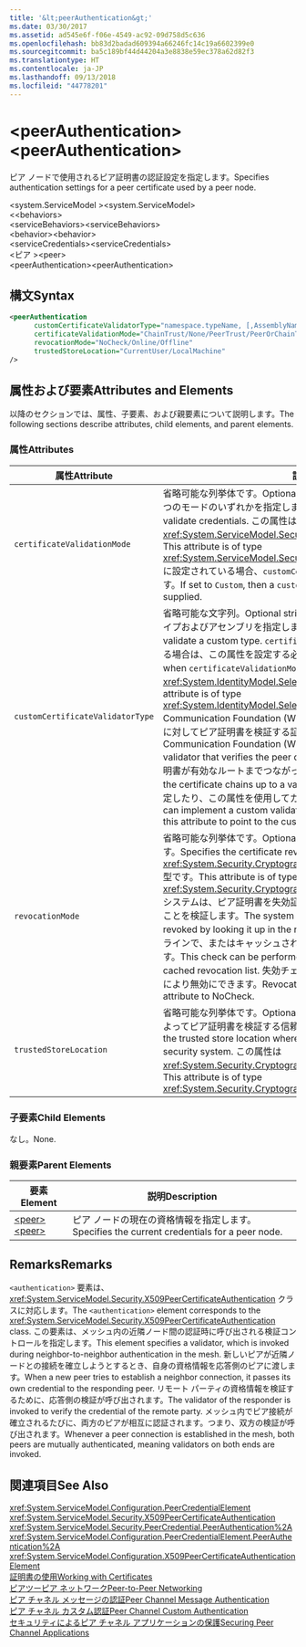 ```yaml
---
title: '&lt;peerAuthentication&gt;'
ms.date: 03/30/2017
ms.assetid: ad545e6f-f06e-4549-ac92-09d758d5c636
ms.openlocfilehash: bb83d2badad609394a66246fc14c19a6602399e0
ms.sourcegitcommit: ba5c189bf44d44204a3e8838e59ec378a62d82f3
ms.translationtype: HT
ms.contentlocale: ja-JP
ms.lasthandoff: 09/13/2018
ms.locfileid: "44778201"
---
```

# <a name="ltpeerauthenticationgt"></a><span data-ttu-id="be110-102">&lt;peerAuthentication&gt;</span><span class="sxs-lookup"><span data-stu-id="be110-102">&lt;peerAuthentication&gt;</span></span>
<span data-ttu-id="be110-103">ピア ノードで使用されるピア証明書の認証設定を指定します。</span><span class="sxs-lookup"><span data-stu-id="be110-103">Specifies authentication settings for a peer certificate used by a peer node.</span></span>  
  
 <span data-ttu-id="be110-104">\<system.ServiceModel ></span><span class="sxs-lookup"><span data-stu-id="be110-104">\<system.ServiceModel></span></span>  
<span data-ttu-id="be110-105">\<<behaviors></span><span class="sxs-lookup"><span data-stu-id="be110-105">\<behaviors></span></span>  
<span data-ttu-id="be110-106">\<serviceBehaviors></span><span class="sxs-lookup"><span data-stu-id="be110-106">\<serviceBehaviors></span></span>  
<span data-ttu-id="be110-107">\<behavior></span><span class="sxs-lookup"><span data-stu-id="be110-107">\<behavior></span></span>  
<span data-ttu-id="be110-108">\<serviceCredentials></span><span class="sxs-lookup"><span data-stu-id="be110-108">\<serviceCredentials></span></span>  
<span data-ttu-id="be110-109">\<ピア ></span><span class="sxs-lookup"><span data-stu-id="be110-109">\<peer></span></span>  
<span data-ttu-id="be110-110">\<peerAuthentication></span><span class="sxs-lookup"><span data-stu-id="be110-110">\<peerAuthentication></span></span>  
  
## <a name="syntax"></a><span data-ttu-id="be110-111">構文</span><span class="sxs-lookup"><span data-stu-id="be110-111">Syntax</span></span>  
  
```xml  
<peerAuthentication  
      customCertificateValidatorType="namespace.typeName, [,AssemblyName] [,Version=version number] [,Culture=culture] [,PublicKeyToken=token]"  
      certificateValidationMode="ChainTrust/None/PeerTrust/PeerOrChainTrust/Custom"  
      revocationMode="NoCheck/Online/Offline"  
      trustedStoreLocation="CurrentUser/LocalMachine"   
/>  
```  
  
## <a name="attributes-and-elements"></a><span data-ttu-id="be110-112">属性および要素</span><span class="sxs-lookup"><span data-stu-id="be110-112">Attributes and Elements</span></span>  
 <span data-ttu-id="be110-113">以降のセクションでは、属性、子要素、および親要素について説明します。</span><span class="sxs-lookup"><span data-stu-id="be110-113">The following sections describe attributes, child elements, and parent elements.</span></span>  
  
### <a name="attributes"></a><span data-ttu-id="be110-114">属性</span><span class="sxs-lookup"><span data-stu-id="be110-114">Attributes</span></span>  
  
|<span data-ttu-id="be110-115">属性</span><span class="sxs-lookup"><span data-stu-id="be110-115">Attribute</span></span>|<span data-ttu-id="be110-116">説明</span><span class="sxs-lookup"><span data-stu-id="be110-116">Description</span></span>|  
|---------------|-----------------|  
|`certificateValidationMode`|<span data-ttu-id="be110-117">省略可能な列挙体です。</span><span class="sxs-lookup"><span data-stu-id="be110-117">Optional enumeration.</span></span> <span data-ttu-id="be110-118">資格情報の検証に使用される 3 つのモードのいずれかを指定します。</span><span class="sxs-lookup"><span data-stu-id="be110-118">Specifies one of three modes used to validate credentials.</span></span> <span data-ttu-id="be110-119">この属性は <xref:System.ServiceModel.Security.X509CertificateValidationMode> 型です。</span><span class="sxs-lookup"><span data-stu-id="be110-119">This attribute is of type <xref:System.ServiceModel.Security.X509CertificateValidationMode>.</span></span> <span data-ttu-id="be110-120">`Custom` に設定されている場合、`customCertificateValidator` も指定する必要があります。</span><span class="sxs-lookup"><span data-stu-id="be110-120">If set to `Custom`, then a `customCertificateValidator` must also be supplied.</span></span>|  
|`customCertificateValidatorType`|<span data-ttu-id="be110-121">省略可能な文字列。</span><span class="sxs-lookup"><span data-stu-id="be110-121">Optional string.</span></span> <span data-ttu-id="be110-122">ユーザー設定タイプの検証に使用されるタイプおよびアセンブリを指定します。</span><span class="sxs-lookup"><span data-stu-id="be110-122">Specifies a type and assembly used to validate a custom type.</span></span> <span data-ttu-id="be110-123">`certificateValidationMode` が `Custom` に設定されている場合は、この属性を設定する必要があります。</span><span class="sxs-lookup"><span data-stu-id="be110-123">This attribute must be set when `certificateValidationMode` is set to `Custom`.</span></span> <span data-ttu-id="be110-124">この属性は <xref:System.IdentityModel.Selectors.X509CertificateValidator> 型です。</span><span class="sxs-lookup"><span data-stu-id="be110-124">This attribute is of type <xref:System.IdentityModel.Selectors.X509CertificateValidator>.</span></span> <span data-ttu-id="be110-125">Windows Communication Foundation (WCF) は、既定のピア信頼されたユーザー ストアに対してピア証明書を検証する証明書検証を提供します。</span><span class="sxs-lookup"><span data-stu-id="be110-125">Windows Communication Foundation (WCF) provides a default peer certificate validator that verifies the peer certificate against the trusted people store.</span></span> <span data-ttu-id="be110-126">証明書が有効なルートまでつながっていることを検証します。</span><span class="sxs-lookup"><span data-stu-id="be110-126">It also verifies that the certificate chains up to a valid root.</span></span> <span data-ttu-id="be110-127">カスタム検証を実装して別の動作を指定したり、この属性を使用してカスタム検証を指定することができます。</span><span class="sxs-lookup"><span data-stu-id="be110-127">You can implement a custom validator to specify a different behavior and use this attribute to point to the custom validator.</span></span>|  
|`revocationMode`|<span data-ttu-id="be110-128">省略可能な列挙体です。</span><span class="sxs-lookup"><span data-stu-id="be110-128">Optional enumeration.</span></span> <span data-ttu-id="be110-129">証明書失効モードを指定します。</span><span class="sxs-lookup"><span data-stu-id="be110-129">Specifies the certificate revocation mode.</span></span> <span data-ttu-id="be110-130">この属性は <xref:System.Security.Cryptography.X509Certificates.X509RevocationMode> 型です。</span><span class="sxs-lookup"><span data-stu-id="be110-130">This attribute is of type <xref:System.Security.Cryptography.X509Certificates.X509RevocationMode>.</span></span> <span data-ttu-id="be110-131">システムは、ピア証明書を失効証明書リストで検索して、それが失効していないことを検証します。</span><span class="sxs-lookup"><span data-stu-id="be110-131">The system verifies that the peer certificate has not been revoked by looking it up in the revoked certificate list.</span></span> <span data-ttu-id="be110-132">このチェックは、オンラインで、またはキャッシュされた失効リストをチェックする方法で実行されます。</span><span class="sxs-lookup"><span data-stu-id="be110-132">This check can be performed either by checking online or against a cached revocation list.</span></span> <span data-ttu-id="be110-133">失効チェックは、この属性を NoCheck に設定することにより無効にできます。</span><span class="sxs-lookup"><span data-stu-id="be110-133">Revocation checking can be turned off by setting this attribute to NoCheck.</span></span>|  
|`trustedStoreLocation`|<span data-ttu-id="be110-134">省略可能な列挙体です。</span><span class="sxs-lookup"><span data-stu-id="be110-134">Optional enumeration.</span></span> <span data-ttu-id="be110-135">WCF セキュリティ システムによってピア証明書を検証する信頼されたストアの場所を指定します。</span><span class="sxs-lookup"><span data-stu-id="be110-135">Specifies the trusted store location where the peer certificate is validated by the WCF security system.</span></span> <span data-ttu-id="be110-136">この属性は <xref:System.Security.Cryptography.X509Certificates.StoreLocation> 型です。</span><span class="sxs-lookup"><span data-stu-id="be110-136">This attribute is of type <xref:System.Security.Cryptography.X509Certificates.StoreLocation>.</span></span>|  
  
### <a name="child-elements"></a><span data-ttu-id="be110-137">子要素</span><span class="sxs-lookup"><span data-stu-id="be110-137">Child Elements</span></span>  
 <span data-ttu-id="be110-138">なし。</span><span class="sxs-lookup"><span data-stu-id="be110-138">None.</span></span>  
  
### <a name="parent-elements"></a><span data-ttu-id="be110-139">親要素</span><span class="sxs-lookup"><span data-stu-id="be110-139">Parent Elements</span></span>  
  
|<span data-ttu-id="be110-140">要素</span><span class="sxs-lookup"><span data-stu-id="be110-140">Element</span></span>|<span data-ttu-id="be110-141">説明</span><span class="sxs-lookup"><span data-stu-id="be110-141">Description</span></span>|  
|-------------|-----------------|  
|[<span data-ttu-id="be110-142">\<peer></span><span class="sxs-lookup"><span data-stu-id="be110-142">\<peer></span></span>](../../../../../docs/framework/configure-apps/file-schema/wcf/peer-of-servicecredentials.md)|<span data-ttu-id="be110-143">ピア ノードの現在の資格情報を指定します。</span><span class="sxs-lookup"><span data-stu-id="be110-143">Specifies the current credentials for a peer node.</span></span>|  
  
## <a name="remarks"></a><span data-ttu-id="be110-144">Remarks</span><span class="sxs-lookup"><span data-stu-id="be110-144">Remarks</span></span>  
 <span data-ttu-id="be110-145">`<authentication>` 要素は、<xref:System.ServiceModel.Security.X509PeerCertificateAuthentication> クラスに対応します。</span><span class="sxs-lookup"><span data-stu-id="be110-145">The `<authentication>` element corresponds to the <xref:System.ServiceModel.Security.X509PeerCertificateAuthentication> class.</span></span> <span data-ttu-id="be110-146">この要素は、メッシュ内の近隣ノード間の認証時に呼び出される検証コントロールを指定します。</span><span class="sxs-lookup"><span data-stu-id="be110-146">This element specifies a validator, which is invoked during neighbor-to-neighbor authentication in the mesh.</span></span> <span data-ttu-id="be110-147">新しいピアが近隣ノードとの接続を確立しようとするとき、自身の資格情報を応答側のピアに渡します。</span><span class="sxs-lookup"><span data-stu-id="be110-147">When a new peer tries to establish a neighbor connection, it passes its own credential to the responding peer.</span></span> <span data-ttu-id="be110-148">リモート パーティの資格情報を検証するために、応答側の検証が呼び出されます。</span><span class="sxs-lookup"><span data-stu-id="be110-148">The validator of the responder is invoked to verify the credential of the remote party.</span></span> <span data-ttu-id="be110-149">メッシュ内でピア接続が確立されるたびに、両方のピアが相互に認証されます。つまり、双方の検証が呼び出されます。</span><span class="sxs-lookup"><span data-stu-id="be110-149">Whenever a peer connection is established in the mesh, both peers are mutually authenticated, meaning validators on both ends are invoked.</span></span>  
  
## <a name="see-also"></a><span data-ttu-id="be110-150">関連項目</span><span class="sxs-lookup"><span data-stu-id="be110-150">See Also</span></span>  
 <xref:System.ServiceModel.Configuration.PeerCredentialElement>  
 <xref:System.ServiceModel.Security.X509PeerCertificateAuthentication>  
 <xref:System.ServiceModel.Security.PeerCredential.PeerAuthentication%2A>  
 <xref:System.ServiceModel.Configuration.PeerCredentialElement.PeerAuthentication%2A>  
 <xref:System.ServiceModel.Configuration.X509PeerCertificateAuthenticationElement>  
 [<span data-ttu-id="be110-151">証明書の使用</span><span class="sxs-lookup"><span data-stu-id="be110-151">Working with Certificates</span></span>](../../../../../docs/framework/wcf/feature-details/working-with-certificates.md)  
 [<span data-ttu-id="be110-152">ピアツーピア ネットワーク</span><span class="sxs-lookup"><span data-stu-id="be110-152">Peer-to-Peer Networking</span></span>](../../../../../docs/framework/wcf/feature-details/peer-to-peer-networking.md)  
 [<span data-ttu-id="be110-153">ピア チャネル メッセージの認証</span><span class="sxs-lookup"><span data-stu-id="be110-153">Peer Channel Message Authentication</span></span>](https://msdn.microsoft.com/library/80e73386-514e-4c30-9e4a-b9ca8c173a95)  
 [<span data-ttu-id="be110-154">ピア チャネル カスタム認証</span><span class="sxs-lookup"><span data-stu-id="be110-154">Peer Channel Custom Authentication</span></span>](https://msdn.microsoft.com/library/4aa8a82e-41a8-48e2-8621-7e1cbabdca7c)  
 [<span data-ttu-id="be110-155">セキュリティによるピア チャネル アプリケーションの保護</span><span class="sxs-lookup"><span data-stu-id="be110-155">Securing Peer Channel Applications</span></span>](../../../../../docs/framework/wcf/feature-details/securing-peer-channel-applications.md)
